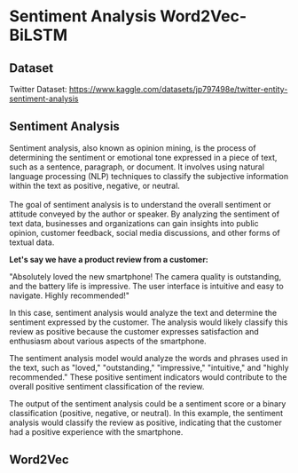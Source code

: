 # Sentiment Analysis Word2Vec-BiLSTM

## Dataset
Twitter Dataset: https://www.kaggle.com/datasets/jp797498e/twitter-entity-sentiment-analysis

## Sentiment Analysis
Sentiment analysis, also known as opinion mining, is the process of determining the sentiment or emotional tone expressed in a piece of text, such as a sentence, paragraph, or document. It involves using natural language processing (NLP) techniques to classify the subjective information within the text as positive, negative, or neutral.<br><br>
The goal of sentiment analysis is to understand the overall sentiment or attitude conveyed by the author or speaker. By analyzing the sentiment of text data, businesses and organizations can gain insights into public opinion, customer feedback, social media discussions, and other forms of textual data.

<strong>Let's say we have a product review from a customer:</strong>

"Absolutely loved the new smartphone! The camera quality is outstanding, and the battery life is impressive. The user interface is intuitive and easy to navigate. Highly recommended!"

In this case, sentiment analysis would analyze the text and determine the sentiment expressed by the customer. The analysis would likely classify this review as positive because the customer expresses satisfaction and enthusiasm about various aspects of the smartphone.

The sentiment analysis model would analyze the words and phrases used in the text, such as "loved," "outstanding," "impressive," "intuitive," and "highly recommended." These positive sentiment indicators would contribute to the overall positive sentiment classification of the review.

The output of the sentiment analysis could be a sentiment score or a binary classification (positive, negative, or neutral). In this example, the sentiment analysis would classify the review as positive, indicating that the customer had a positive experience with the smartphone.

## Word2Vec


